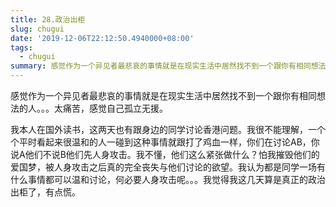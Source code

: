 ```yaml
---
title: 28.政治出柜
slug: chugui
date: '2019-12-06T22:12:50.4940000+08:00'
tags:
  - chugui
summary: 感觉作为一个异见者最悲哀的事情就是在现实生活中居然找不到一个跟你有相同想法的人。。。太痛苦，感觉自己孤立无援。
---
```



感觉作为一个异见者最悲哀的事情就是在现实生活中居然找不到一个跟你有相同想法的人。。。太痛苦，感觉自己孤立无援。



我本人在国外读书，这两天也有跟身边的同学讨论香港问题。我很不能理解，一个个平时看起来很温和的人一碰到这种事情就跟打了鸡血一样，你们在讨论AB，你说A他们不说B他们先人身攻击。我不懂，他们这么紧张做什么？怕我摧毁他们的爱国梦，被人身攻击之后真的完全丧失与他们讨论的欲望。我认为都是同学一场有什么事情都可以温和讨论，何必要人身攻击呢。。。我觉得我这几天算是真正的政治出柜了，有点慌。
